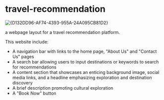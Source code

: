 # travel-recommendation #
![{D132DD96-AF74-4393-955A-24A095CB81D2}](https://github.com/user-attachments/assets/a1115e1e-218c-48d8-837e-df7f6437c6c9)

a webpage layout for a travel recommendation platform.

This website include:

- A navigation bar with links to the home page, "About Us" and "Contact Us" pages
- A search bar allowing users to input destinations or keywords to search for recommendations
- A content section that showcases an enticing background image, social media links, and a headline emphasizing exploration and destination discovery
- A brief description promoting cultural exploration
- A "Book Now" button
